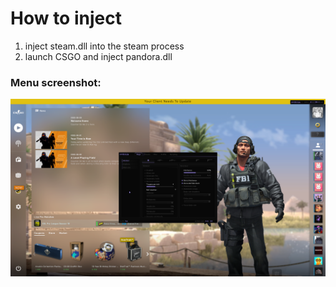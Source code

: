 # How to inject
1) inject steam.dll into the steam process
2) launch CSGO and inject pandora.dll
### Menu screenshot:
![image](https://github.com/JannesBonk/CSGO-Cheats/blob/main/Pandora/menu%20screenshot.png)
